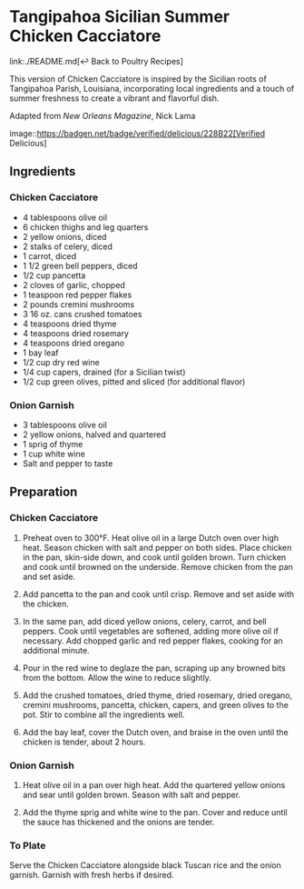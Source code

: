 # Tangipahoa Sicilian Summer Chicken Cacciatore

link:./README.md[&larrhk; Back to Poultry Recipes]

This version of Chicken Cacciatore is inspired by the Sicilian roots of Tangipahoa Parish, Louisiana, incorporating local ingredients and a touch of summer freshness to create a vibrant and flavorful dish.

Adapted from _New Orleans Magazine_, Nick Lama

image::https://badgen.net/badge/verified/delicious/228B22[Verified Delicious]

## Ingredients

### Chicken Cacciatore
- 4 tablespoons olive oil
- 6 chicken thighs and leg quarters
- 2 yellow onions, diced
- 2 stalks of celery, diced
- 1 carrot, diced
- 1 1/2 green bell peppers, diced
- 1/2 cup pancetta
- 2 cloves of garlic, chopped
- 1 teaspoon red pepper flakes
- 2 pounds cremini mushrooms
- 3 16 oz. cans crushed tomatoes
- 4 teaspoons dried thyme
- 4 teaspoons dried rosemary
- 4 teaspoons dried oregano
- 1 bay leaf
- 1/2 cup dry red wine
- 1/4 cup capers, drained (for a Sicilian twist)
- 1/2 cup green olives, pitted and sliced (for additional flavor)

### Onion Garnish
- 3 tablespoons olive oil
- 2 yellow onions, halved and quartered
- 1 sprig of thyme
- 1 cup white wine
- Salt and pepper to taste

## Preparation

### Chicken Cacciatore
1. Preheat oven to 300°F. Heat olive oil in a large Dutch oven over high heat. Season chicken with salt and pepper on both sides. Place chicken in the pan, skin-side down, and cook until golden brown. Turn chicken and cook until browned on the underside. Remove chicken from the pan and set aside.
   
2. Add pancetta to the pan and cook until crisp. Remove and set aside with the chicken.

3. In the same pan, add diced yellow onions, celery, carrot, and bell peppers. Cook until vegetables are softened, adding more olive oil if necessary. Add chopped garlic and red pepper flakes, cooking for an additional minute.

4. Pour in the red wine to deglaze the pan, scraping up any browned bits from the bottom. Allow the wine to reduce slightly.

5. Add the crushed tomatoes, dried thyme, dried rosemary, dried oregano, cremini mushrooms, pancetta, chicken, capers, and green olives to the pot. Stir to combine all the ingredients well.

6. Add the bay leaf, cover the Dutch oven, and braise in the oven until the chicken is tender, about 2 hours.

### Onion Garnish
1. Heat olive oil in a pan over high heat. Add the quartered yellow onions and sear until golden brown. Season with salt and pepper.

2. Add the thyme sprig and white wine to the pan. Cover and reduce until the sauce has thickened and the onions are tender.

### To Plate
Serve the Chicken Cacciatore alongside black Tuscan rice and the onion garnish. Garnish with fresh herbs if desired.
